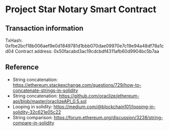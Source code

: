 # Project Star Notary Smart Contract

## Transaction information
TxHash: 0xfbe2bcf18b006aef9e0d1849781d1bbb070dae09970e7c19e94a48df78a1cd04
Contract address: 0x50facabd3ac19cdcbdf4311afb60d9904bc5b7aa

## Reference
- String concatenation: https://ethereum.stackexchange.com/questions/729/how-to-concatenate-strings-in-solidity
- String concatenation: https://github.com/oraclize/ethereum-api/blob/master/oraclizeAPI_0.5.sol
- Looping in solidity: https://medium.com/@blockchain101/looping-in-solidity-32c621e05c22
- String comparison: https://forum.ethereum.org/discussion/3238/string-compare-in-solidity

